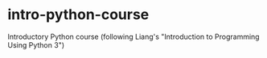 # intro-python-course
Introductory Python course (following Liang's "Introduction to Programming Using Python 3")
